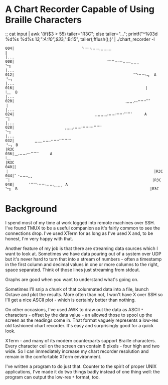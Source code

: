 # A Chart Recorder Capable of Using Braille Characters


:; cat input | awk '{if($3 > 55) tailer="R3C"; else tailer="..."; printf("^%03d %d%s %d%s $%s *300\n",NR,$1*3,":A:10",$3*3,":B:15", tailer);fflush();}' | ./chart_recorder -l

    004|                              ⠑⠒⠒⠢⠤⠤⢄⣀⣀⣀⣀                                  ⡇                                                                           |...
    008|                                         ⠉⠉⠉⠒⠒⠒⠤⠤⠤⣀⣀⣀                      ⠑⢲                                                                          |...
    012|                                                     ⠉⠑⠒⠒⠢⢤  A              ⠘⠤⡄                                                                        |...
    016|                                                          ⢸                   ⢇⣀  B                                                                    |...
    020|                                                 ⢀⣀⣀⡠⠤⠒⠒⠒⠉⠁                    ⢸                                                                       |...
    024|                                    ⣀⣀⣀⣀⡠⠤⠤⠔⠒⠒⠊⠉⠉⠁     A                        ⠉⡇                                                                     |...
    028|                      ⢀⣀⣀⡠⠤⠤⠔⠒⠒⠒⠒⠉⠉⠉                                             ⠑⢲                                                                    |...
    032|         ⣀⣀⣀⠤⠤⠤⠒⠒⠒⠉⠉⠉⠉⠁                                                           ⠘⠤⡄ B                                                                |R3C
    036|⣀⡠⠤⠤⠔⠒⠉⠉⠉     A                                                                     ⢇⣀                                                                 |R3C
    040|⡇                                                                                    ⢸                                                                 |R3C
    044|⠁⠐⠤⠤⠤⣀⡀                                                                               ⠉⡇                                                               |R3C
    048|      ⠈⠉⠉⠑⠒⠒⠢⠤⠤⢄⣀⣀⡀ A                                                                  ⠑⢲  B                                                           |R3C



# Background

I spend most of my time at work logged into remote machines over SSH. I've
found TMUX to be a useful companion as it's fairly common to see the
connections drop.  I've used XTerm for as long as I've used X and,
to be honest, I'm very happy with that.

Another feature of my job is that there are streaming data sources which
I want to look at. Sometimes we have data pouring out of a system over
UDP but it's never hard to turn that into a stream of numbers - often a
timestamp in the first column and decimal values in one or more columns
to the right, space separated. Think of those lines just streaming
from stdout.

Graphs are good when you want to understand what's going on.

Sometimes I'll snip a chunk of that columnated data into a file, launch
Octave and plot the results. More often than not, I won't have X over SSH
so I'll get a nice ASCII plot - which is certainly better than nothing.

On other occasions, I've used AWK to draw out the data as ASCII `*`
characters - offset by the data value - an allowed those to spool up
the screen as the readings come in. That format vaguely represents a
low-res old fashioned chart recorder.  It's easy and surprisingly good
for a quick look.

XTerm - and many of its modern counterparts support Braille characters. 
Every character cell on the screen can contain 8 pixels - four high and 
two wide. So I can immediately increase my chart recorder resolution and 
remain in the comfortable XTerm environment.

I've written a program to do just that. Counter to the spirit of proper 
UNIX applications, I've made it do two things badly instead of one thing 
well: the program can output the low-res `*` format, too.
